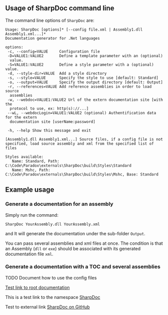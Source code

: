 ## Usage of SharpDoc command line

The command line options of `SharpDoc` are:

    Usage: SharpDoc [options]* [--config file.xml | Assembly1.dll Assembly1.xml...]*
    Documentation generator for .Net languages
    
    options:
     -c, --config=VALUE     Configuration file
     -D=VALUE1:VALUE2       Define a template parameter with an (optional)
      value.
     -S=VALUE1:VALUE2       Define a style parameter with a (optional) value.
     -d, --style-dir=VALUE  Add a style directory
     -s, --style=VALUE      Specify the style to use [default: Standard]
     -o, --output=VALUE     Specify the output directory [default: Output]
     -r, --references=VALUE Add reference assemblies in order to load source
      assemblies
     -w, --webdoc=VALUE1:VALUE2 Url of the extern documentation site [with the
      protocol to use, ex: http(s)://...]
     --wL, --webdocLogin=VALUE1:VALUE2 (optional) Authentification data for the extern
      documentation site [userName:password]
    
     -h, --help Show this message and exit
    
    [Assembly1.dll Assembly1.xml...] Source files, if a config file is not
    specified, load source assembly and xml from the specified list of files
    
    Styles available:
       Name: Standard, Path: C:\Code\Paradox\externals\SharpDoc\build\Styles\Standard
       Name: Mshc, Path: C:\Code\Paradox\externals\SharpDoc\build\Styles\Mshc, Base: Standard
    

## Example usage

### Generate a documentation for an assembly

Simply run the command:

	SharpDoc YourAssembly.dll YourAssembly.xml

and It will generate the documentation under the sub-folder `Output`.

You can pass several assemblies and xml files at once. The condition is that an Assembly (`dll` or `exe`) should be associated with its generated documentation file `xml`. 

### Generate a documentation with a TOC and several assemblies

TODO Document how to use the config files

[Test link to root documentation](main.md)

This is a test link to the namespace [SharpDoc](N:SharpDoc)

Test to external link [SharpDoc on GitHub](https://github.com/xoofx/SharpDoc)

